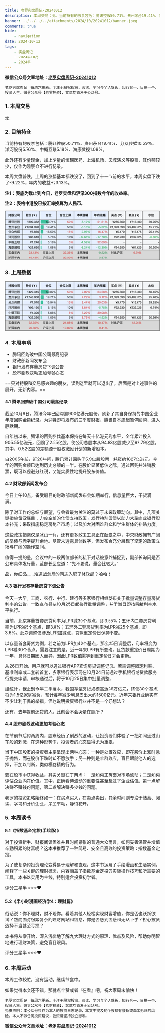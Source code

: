 ```yaml
---
title: 老罗实盘周记-20241012
description: 本周交易：无。当前持有的股票包括：腾讯控股50.71%、贵州茅台19.41%、分众传媒16.59%、洋河股份5.76%、中概互联5.18%、海康微视1.08%。此外还有少量现金，加上少量的恒瑞医药、上海机场、宋城演义等股票，其份额较少，仅作为观察仓不进行记录。本周大盘普跌，上周的涨幅基本都跌回去了，回到了十一节前的水平，实盘下跌了-9.22%，年内的收益+23.13%。
banner: ../../../../attachments/2024/10/20241012/banner.jpeg
comments: true
hide:
    - navigation
date: 2024-10-12
tags:
    - 实盘周记
    - 2024年10月
    - 2024年
---
```


__微信公众号文章地址：[老罗实盘周记-20241012](https://mp.weixin.qq.com/s/m4G27yFR7x6_KJgzkLCjgw)__

```
老罗实盘周记，每周六更新。专注于股权投资、阅读、学习与个人成长，知行合一、日拱一卒、投资人生。微信公众号【老罗投资】，文章均首发于公众号。
```

### 1. 本周交易

无

### 2. 目前持仓

当前持有的股票包括：腾讯控股50.71%、贵州茅台19.41%、分众传媒16.59%、洋河股份5.76%、中概互联5.18%、海康微视1.08%。

此外还有少量现金，加上少量的恒瑞医药、上海机场、宋城演义等股票，其份额较少，仅作为观察仓不进行记录。

本周大盘普跌，上周的涨幅基本都跌没了，回到了十一节前的水平，本周实盘下跌了<span class="green">-9.22%</span>，年内的收益<span class="red">+23.13%</span>。

**注1：表底为截止到今日，老罗实盘和沪深300指数今年的收益率。**

**注2：表格中港股已按汇率换算为人民币。**

![目前持仓](../../../attachments/2024/10/20241012/1.jpg)

### 3. 上周数据

![上周数据](../../../attachments/2024/10/20241012/2.jpg)

### 4. 本周事项

+ 腾讯回购破中国公司最高纪录
+ 财政部新闻发布会
+ 银行发布存量房贷下调公告
+ 股市剧烈波动更加考验心态

==只对持股和交易感兴趣的朋友，读到这里就可以退出了。后面是对上述事件的展开，无新内容。==

#### 4.1 腾讯回购破中国公司最高纪录

截至10月9日，腾讯今年已回购逾900亿港元股份，刷新了其自身保持的中国企业年度回购金额纪录。为迎接即将发布的三季度财报，腾讯自本周起暂停回购，进入静默期。

自年初以来，腾讯的回购步伐基本保持在每天十亿港元的水平，全年累计投入905.55亿港元，回购了2.55亿股，使公司总股本从94.83亿股减少至92.79亿股。其中，0.52亿股的差额源于股权激励计划的新增股本。

自2005年起，近20年间，腾讯累计回购了5.9亿股股票，耗资约1827亿港元。今年的回购金额已达到历史总额的一半。在股价显著低估之际，通过回购并注销股票，既可以规避分红税，又能实质性地提升股东价值。

#### 4.2 财政部新闻发布会

今日上午10点，备受瞩目的财政部新闻发布会如期举行，信息量巨大，干货满满。

除了对工作的总结与展望，与会者最为关注的莫过于未来政策动向。其中，几项关键措施备受瞩目：力度空前的化债支持政策；发行特别国债以助力大型商业银行资本补充；采取措施稳定房地产市场；以及加大对困难群众和学生群体的补贴力度。

这些政策措施仅是冰山一角，还有更多政策工具正在酝酿之中，中央财政拥有广阔的举债与赤字提升余地。尽管未透露具体数字，但发布会充分展现了坚定的政策立场与广阔的操作空间。

值得一提的是，会议中的一段两位部长的私下对话被意外捕捉到，副部长询问是否公布具体发行量，蓝部长回应道：“先不要说，量会比较大。”

品，你细品......难道战忽局的同志入职了财政部？哈哈！

#### 4.3 银行发布存量房贷下调公告

今天一大早，工商、农行、中行、建行等多家银行相继发布关于批量调整存量房贷利率的公告，一致宣布将从10月25日起执行批量调整，并于当日即按照新利率水平执行。

当前，北京存量首套房贷利率为LPR减30个基点，即3.55%；五环内二套房贷利率为LPR减5个基点，即3.8%；五环外二套房贷利率为LPR减25个基点，即3.6%。此次调整仅涉及LPR加减点，贷款重定价日保持不变。

以存量首套房贷为例，若之前为LPR加40个基点，那么25日调整后，利率将变为LPR减30个基点。需要注意的是，近一年来LPR有所变动，且贷款重定价日周期为一年，具体日期因人而异，因此LPR数值需等到重定价日才会更新。

从26日开始，用户就可以通过银行APP查询房贷调整记录。若需调整固定利率、基准利率或二套转首套，多家银行表示可在10月24日前通过手机银行或贷款服务行提交申请，审核通过后，将于10月25日集中批量调整。

据统计，截止到今年二季度末，我国存量房贷规模高达38万亿元，降低30个基点将为1.5亿家庭减负，预计每年减少利息支出大约1500亿元。近年来银行业确实有不少让利于民的举措，但也说明投资银行业并不是一个好想法？

还有，去年提前还贷的人，此刻会不会哭晕在厕所？

#### 4.4 股市剧烈波动更加考验心态

在节前节后的两周内，股市经历了剧烈的波动，让投资者们体验了一把如同坐过山车般的刺激，在这种形势下，投资者的心态显得尤为重要。

当下中国股市的投资者主要呈现出两种心态：一种是处置效应，即在股价上涨时急于抛售，而在股价下跌时却不愿放手；另一种则是羊群效应，盲目跟随他人的选择，不加以判断，类似模仿精的行为。

要在股市中获得收益，其实关键在于两点：一是如何正确面对市场波动；二是如何评估企业内在价值。其中，正确看待波动的重要性甚至超过了企业估值。第一点解决赚不赚钱的问题，第二点解决赚多少钱的问题。

老罗的投资策略始终如一：在买点买入，在卖点卖出，其余时间则专注于储蓄、阅读、学习和分析企业，呆坐不动，静待花开。

### 5. 本周读书

#### 5.1《指数基金定投(手绘版)》

对于投资新手、财报阅读困难并且时间紧张的普通大众而言，如何妥善保管并增值辛勤积累的财富呢？这本书推荐了一种简易、安全且高效的投资策略：指数基金定投。

为了使复杂的投资理论变得易于理解和直观，这本书运用了手绘漫画和生活实例，阐释了一些关键的理财概念，内容涵盖了指数基金定投的实际操作技巧和所需要的工具，本书以实用为主线，特别适合投资初学者。

评分三星半 ⭐️⭐️⭐️❤️

#### 5.2《半小时漫画经济学4：理财篇》

俗话说：你不理财，财不理你。看着其他人轻松实现财富增值，你是否也跃跃欲试？然而面对纷繁复杂的理财网站和信息，你是否感到困惑和无从下手？担心投资选择不当甚至亏损？

本书将从零开始，深入浅出地了解九大理财方式的原理、优点及风险，帮助你明智地进行理财决策，避免盲目跟风。

评分三星半 ⭐️⭐️⭐️❤️

### 6. 本周运动

本周工作较忙，没有运动，继续节食中。

如果觉得本文还不错，那就点个赞或者『在看』吧，祝大家周末愉快！

```
老罗实盘周记，每周六更新。专注于股权投资、阅读、学习与个人成长，知行合一、日拱一卒、投资人生。微信公众号【老罗投资】，文章均首发于公众号。
免责声明：本公众号只作为本人的投资日志记录，本文中提及的个股都有腰斩或血本无归的风险，本人不做任何投资建议，投资请坚持独立思考。
```

__微信公众号文章地址：[老罗实盘周记-20241012](https://mp.weixin.qq.com/s/m4G27yFR7x6_KJgzkLCjgw)__